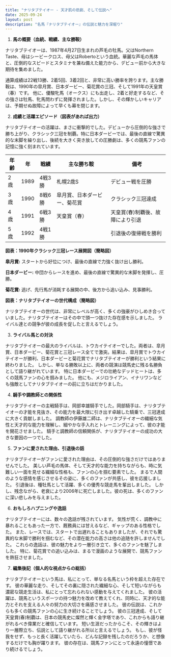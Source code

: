 ```yaml
---
title: "ナリタブテイオー - 天才肌の悲劇、そして伝説へ"
date: 2025-09-24
layout: post
description: "名馬『ナリタブテイオー』の伝説と魅力を深堀り"
---
```


1. **馬の概要（血統、戦績、主な勝鞍）**

ナリタブテイオーは、1987年4月27日生まれの芦毛の牡馬。父はNorthern Taste、母はシービークロス、母父はRobertoという血統。華麗な芦毛の馬体と、圧倒的なスピードとスタミナを兼ね備えた能力から、デビュー前から大きな期待を集めました。  

通算成績は22戦13勝、2着5回、3着2回と、非常に高い勝率を誇ります。主な勝鞍は、1990年の皐月賞、日本ダービー、菊花賞の三冠、そして1991年の天皇賞（春）です。  他に、優駿牝馬（オークス）にも出走し、2着と好走するなど、その強さは牡馬、牝馬問わずに発揮されました。しかし、その輝かしいキャリアは、予期せぬ故障によって早くも幕を閉じます。


2. **成績と活躍エピソード（図表があれば出力）**

ナリタブテイオーの活躍は、まさに衝撃的でした。デビューから圧倒的な強さで勝ち上がり、クラシック三冠を制覇。特に日本ダービーでは、最後の直線で驚異的な末脚を繰り出し、後続を大きく突き放しての圧勝劇は、多くの競馬ファンの記憶に強く刻まれています。

| 年齢 | 年 | 戦績 | 主な勝ち鞍 | 備考 |
|---|---|---|---|---|
| 2歳 | 1989 | 4戦3勝 | 札幌2歳S | デビュー戦を圧勝 |
| 3歳 | 1990 | 8戦6勝 | 皐月賞、日本ダービー、菊花賞 | クラシック三冠達成 |
| 4歳 | 1991 | 6戦3勝 | 天皇賞（春） |  天皇賞(春)制覇後、故障により引退 |
| 5歳 | 1992 | 4戦1勝 |  |  引退後の復帰戦を勝利 |


**図表：1990年クラシック三冠レース展開図（簡略図）**

**皐月賞:**  スタートから好位につけ、最後の直線で力強く抜け出し勝利。

**日本ダービー:** 中団からレースを進め、最後の直線で驚異的な末脚を発揮し、圧勝。

**菊花賞:**  逃げ、先行馬が消耗する展開の中、後方から追い込み、見事勝利。


**図表：ナリタブテイオーの世代構成（簡略図）**

ナリタブテイオーの世代は、非常にレベルが高く、多くの強豪がひしめき合っていました。ナリタブテイオーはその中で頭一つ抜けた存在感を示しました。  ライバル達との競争が彼の成長を促したと言えるでしょう。


3. **ライバル馬との対決**

ナリタブテイオーの最大のライバルは、トウカイテイオーでした。両者は、皐月賞、日本ダービー、菊花賞と三冠レース全てで激突。結果は、皐月賞でトウカイテイオーが勝利、日本ダービーと菊花賞でナリタブテイオーが勝利という結果に終わりました。  しかし、単なる勝敗以上に、両者の競演は競馬史に残る名勝負として語り継がれています。  特に日本ダービーでの壮絶なデッドヒートは、多くの競馬ファンの心を掴みました。  他にも、メジロライアン、イナリワンなども強敵としてナリタブテイオーの前に立ちはだかりました。


4. **騎手や調教師との関係性**

ナリタブテイオーの主戦騎手は、岡部幸雄騎手でした。岡部騎手は、ナリタブテイオーの才能を見抜き、その能力を最大限に引き出す卓越した騎乗で、三冠達成に大きく貢献しました。  調教師の伊藤雄二師は、ナリタブテイオーの繊細な気性と天才的な能力を理解し、細やかな手入れとトレーニングによって、彼の才能を開花させました。  騎手と調教師の信頼関係が、ナリタブテイオーの成功の大きな要因の一つでした。


5. **ファンに愛された理由、引退後の話**

ナリタブテイオーがファンに愛された理由は、その圧倒的な強さだけではありませんでした。  美しい芦毛の馬体、そして天才的な能力を持ちながらも、時に気難しい一面を見せる繊細な性格も、ファンの心を掴む要素でした。  まるで人間のような感情を感じさせるその姿に、多くのファンが共感し、彼を応援しました。  引退後は、種牡馬として活躍、多くの優秀な競走馬を輩出しました。  しかし、残念ながら、老衰により2006年に死亡しました。彼の死は、多くのファンに深い悲しみを与えました。


6. **おもしろハプニングや逸話**

ナリタブテイオーには、数々の逸話が残されています。  気性が荒く、調教中に暴れることもあった一方で、厩務員には甘えるなど、ギャップのある性格でした。  また、レースでは、スタートで出遅れることもありましたが、それでも驚異的な末脚で勝利を掴むなど、その潜在能力の高さは他の追随を許しませんでした。  これらの逸話は、彼の魅力をより一層引き立て、多くのファンを魅了しました。  特に、菊花賞での追い込みは、まるで漫画のような展開で、競馬ファンを熱狂させました。


7. **編集後記（個人的な視点からの総括）**

ナリタブテイオーという馬は、私にとって、単なる名馬という枠を超えた存在です。  彼の華麗な走り、そしてその裏に隠された繊細な心、そして短いながらも濃密な競走生活は、私にとって忘れられない感動を与えてくれました。  彼の活躍は、競馬というスポーツの持つ魅力を改めて教えてくれ、同時に、天才的な能力とそれを支える人々の努力の大切さを痛感させました。  彼の伝説は、これからも多くの競馬ファンの心に生き続けることでしょう。  彼の三冠達成、そして天皇賞(春)制覇は、日本の競馬史に燦然と輝く金字塔であり、これからも語り継がれるべき偉業だと確信しています。  短い生涯だったからこそ、その輝きはより一層際立ち、伝説として語り継がれる所以と言えるでしょう。  もし、彼が怪我をせず、もっと長く活躍していたら、どんな記録を残したのだろうか、と想像するだけでも胸が躍ります。  彼の存在は、競馬ファンにとって永遠の憧憬であり続けるでしょう。
